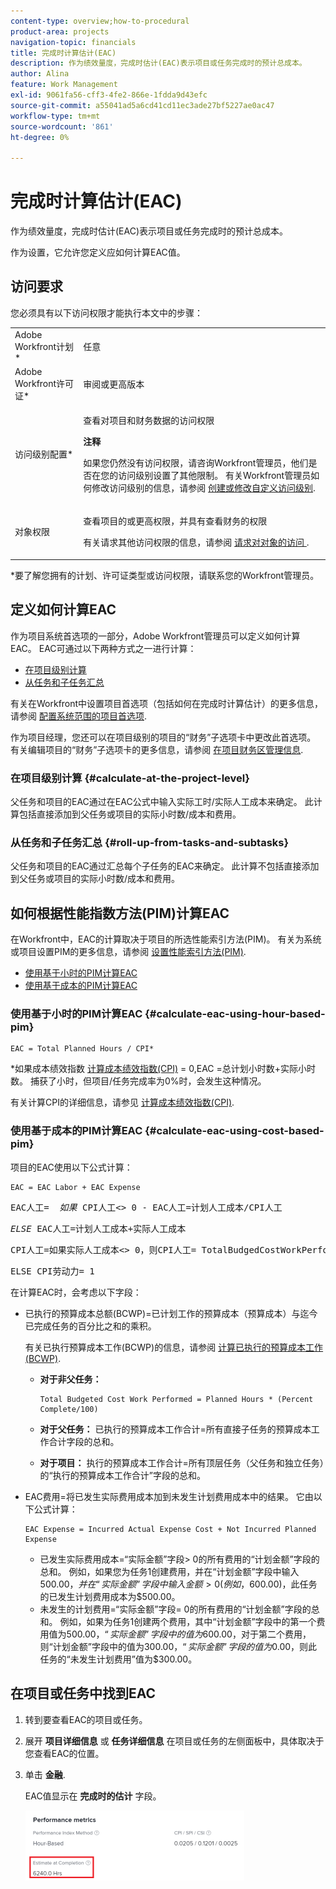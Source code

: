 ```yaml
---
content-type: overview;how-to-procedural
product-area: projects
navigation-topic: financials
title: 完成时计算估计(EAC)
description: 作为绩效量度，完成时估计(EAC)表示项目或任务完成时的预计总成本。
author: Alina
feature: Work Management
exl-id: 9061fa56-cff3-4fe2-866e-1fdda9d43efc
source-git-commit: a55041ad5a6cd41cd11ec3ade27bf5227ae0ac47
workflow-type: tm+mt
source-wordcount: '861'
ht-degree: 0%

---
```


# 完成时计算估计(EAC)

<!--
<p data-mc-conditions="QuicksilverOrClassic.Draft mode">(NOTE: Linked to the product. Do not change link!) </p>
-->

作为绩效量度，完成时估计(EAC)表示项目或任务完成时的预计总成本。

作为设置，它允许您定义应如何计算EAC值。 

## 访问要求

您必须具有以下访问权限才能执行本文中的步骤：

<table style="table-layout:auto"> 
 <col> 
 <col> 
 <tbody> 
  <tr> 
   <td role="rowheader">Adobe Workfront计划*</td> 
   <td> <p>任意</p> </td> 
  </tr> 
  <tr> 
   <td role="rowheader">Adobe Workfront许可证*</td> 
   <td> <p>审阅或更高版本</p> </td> 
  </tr> 
  <tr> 
   <td role="rowheader">访问级别配置*</td> 
   <td> <p>查看对项目和财务数据的访问权限</p> <p><b>注释</b>

如果您仍然没有访问权限，请咨询Workfront管理员，他们是否在您的访问级别设置了其他限制。 有关Workfront管理员如何修改访问级别的信息，请参阅 <a href="../../../administration-and-setup/add-users/configure-and-grant-access/create-modify-access-levels.md" class="MCXref xref">创建或修改自定义访问级别</a>.</p> </td>
</tr> 
  <tr> 
   <td role="rowheader">对象权限</td> 
   <td> <p>查看项目的或更高权限，并具有查看财务的权限</p> <p>有关请求其他访问权限的信息，请参阅 <a href="../../../workfront-basics/grant-and-request-access-to-objects/request-access.md" class="MCXref xref">请求对对象的访问 </a>.</p> </td> 
  </tr> 
 </tbody> 
</table>

&#42;要了解您拥有的计划、许可证类型或访问权限，请联系您的Workfront管理员。

## 定义如何计算EAC

作为项目系统首选项的一部分，Adobe Workfront管理员可以定义如何计算EAC。 EAC可通过以下两种方式之一进行计算：

* [在项目级别计算](#calculate-at-the-project-level)
* [从任务和子任务汇总](#roll-up-from-tasks-and-subtasks)

有关在Workfront中设置项目首选项（包括如何在完成时计算估计）的更多信息，请参阅 [配置系统范围的项目首选项](../../../administration-and-setup/set-up-workfront/configure-system-defaults/set-project-preferences.md).

作为项目经理，您还可以在项目级别的项目的“财务”子选项卡中更改此首选项。 有关编辑项目的“财务”子选项卡的更多信息，请参阅 [在项目财务区管理信息](../../../manage-work/projects/project-finances/manage-project-finance-area.md).

### 在项目级别计算 {#calculate-at-the-project-level}

父任务和项目的EAC通过在EAC公式中输入实际工时/实际人工成本来确定。 此计算包括直接添加到父任务或项目的实际小时数/成本和费用。

### 从任务和子任务汇总 {#roll-up-from-tasks-and-subtasks}

父任务和项目的EAC通过汇总每个子任务的EAC来确定。 此计算不包括直接添加到父任务或项目的实际小时数/成本和费用。

## 如何根据性能指数方法(PIM)计算EAC

在Workfront中，EAC的计算取决于项目的所选性能索引方法(PIM)。 有关为系统或项目设置PIM的更多信息，请参阅 [设置性能索引方法(PIM)](../../../manage-work/projects/project-finances/set-pim.md).

* [使用基于小时的PIM计算EAC](#calculate-eac-using-hour-based-pim)
* [使用基于成本的PIM计算EAC](#calculate-eac-using-cost-based-pim)

### 使用基于小时的PIM计算EAC {#calculate-eac-using-hour-based-pim}

```
EAC = Total Planned Hours / CPI*
```

&#42;如果成本绩效指数 [计算成本绩效指数(CPI)](../../../manage-work/projects/project-finances/calculate-cpi.md) = 0,EAC =总计划小时数+实际小时数。 捕获了小时，但项目/任务完成率为0%时，会发生这种情况。

有关计算CPI的详细信息，请参见 [计算成本绩效指数(CPI)](../../../manage-work/projects/project-finances/calculate-cpi.md).

### 使用基于成本的PIM计算EAC {#calculate-eac-using-cost-based-pim}

项目的EAC使用以下公式计算：

```
EAC = EAC Labor + EAC Expense 
```

<pre>EAC人工=  <em>如果</em> CPI人工&lt;&gt; 0 - EAC人工=计划人工成本/CPI人工</pre><pre><em>ELSE</em> EAC人工=计划人工成本+实际人工成本</pre><pre>CPI人工=如果实际人工成本&lt;&gt; 0，则CPI人工= TotalBudgedCostWorkPerformed /实际人工成本</pre><pre>ELSE CPI劳动力= 1 </pre>在计算EAC时，会考虑以下字段：

* 已执行的预算成本总额(BCWP)=已计划工作的预算成本（预算成本）与迄今已完成任务的百分比之和的乘积。

   有关已执行预算成本工作(BCWP)的信息，请参阅 [计算已执行的预算成本工作(BCWP)](../../../manage-work/projects/project-finances/calculate-bcwp.md).

   * **对于非父任务：**

      ```
      Total Budgeted Cost Work Performed = Planned Hours * (Percent Complete/100)
      ```

   * **对于父任务：**
已执行的预算成本工作合计=所有直接子任务的预算成本工作合计字段的总和。

   * **对于项目：**
执行的预算成本工作合计=所有顶层任务（父任务和独立任务）的“执行的预算成本工作合计”字段的总和。 

* EAC费用=将已发生实际费用成本加到未发生计划费用成本中的结果。 它由以下公式计算：

   ```
   EAC Expense = Incurred Actual Expense Cost + Not Incurred Planned Expense
   ```

   * 已发生实际费用成本=“实际金额”字段> 0的所有费用的“计划金额”字段的总和。 例如，如果您为任务1创建费用，并在“计划金额”字段中输入$500.00，并在“实际金额”字段中输入金额> 0(例如，$600.00)，此任务的已发生计划费用成本为$500.00。
   * 未发生的计划费用=“实际金额”字段= 0的所有费用的“计划金额”字段的总和。 例如，如果为任务1创建两个费用，其中“计划金额”字段中的第一个费用值为$500.00，“实际金额”字段中的值为$600.00，对于第二个费用，则“计划金额”字段中的值为$300.00，“实际金额”字段的值为$0.00，则此任务的“未发生计划费用”值为$300.00。 

## 在项目或任务中找到EAC

1. 转到要查看EAC的项目或任务。
1. 展开 **项目详细信息** 或 **任务详细信息** 在项目或任务的左侧面板中，具体取决于您查看EAC的位置。

1. 单击 **金融**. 

   EAC值显示在 **完成时的估计** 字段。

   ![](assets/eac-highlighted-on-project-350x112.png)
